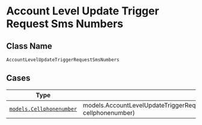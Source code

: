 
# Account Level Update Trigger Request Sms Numbers

## Class Name

`AccountLevelUpdateTriggerRequestSmsNumbers`

## Cases

| Type | Factory Method |
|  --- | --- |
| [`models.Cellphonenumber`](../../../doc/models/cellphonenumber.md) | models.AccountLevelUpdateTriggerRequestSmsNumbersContainer.FromCellphonenumber(models.Cellphonenumber cellphonenumber) |

